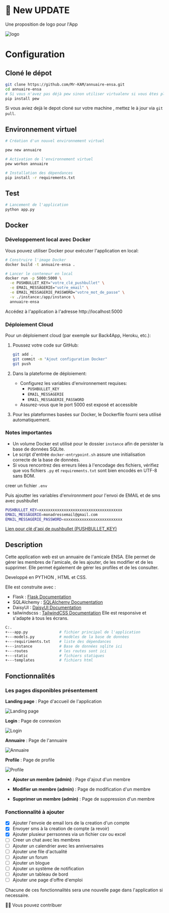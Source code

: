 
# 🥳 New UPDATE

Une proposition de logo pour l'App

![logo](./static/assets/images/logo2.png)
# Configuration

## Cloné le dépot

```bash
git clone https://github.com/Mr-KAM/annuaire-ensa.git
cd annuaire-ensa
# Si vous n'avez pas déjà pew sinon utiliser virtualenv si vous êtes pls à la aise avec.
pip install pew
```

Si vous aviez dejà le depot cloné sur votre machine , mettez le à jour via `git pull`.

## Environnement virtuel

```bash
# Création d'un nouvel environnement virtuel

pew new annuaire

# Activation de l'environnement virtuel
pew workon annuaire

# Installation des dépendances
pip install -r requirements.txt
```

## Test

```bash
# Lancement de l'application
python app.py
```

## Docker

### Développement local avec Docker

Vous pouvez utiliser Docker pour exécuter l'application en local:

```bash
# Construire l'image Docker
docker build -t annuaire-ensa .

# Lancer le conteneur en local
docker run -p 5000:5000 \
  -e PUSHBULLET_KEY="votre_clé_pushbullet" \
  -e EMAIL_MESSAGERIE="votre_email" \
  -e EMAIL_MESSAGERIE_PASSWORD="votre_mot_de_passe" \
  -v ./instance:/app/instance \
  annuaire-ensa
```

Accédez à l'application à l'adresse http://localhost:5000

### Déploiement Cloud

Pour un déploiement cloud (par exemple sur Back4App, Heroku, etc.):

1. Poussez votre code sur GitHub:
   ```bash
   git add .
   git commit -m "Ajout configuration Docker"
   git push
   ```

2. Dans la plateforme de déploiement:
   - Configurez les variables d'environnement requises:
     - `PUSHBULLET_KEY`
     - `EMAIL_MESSAGERIE`
     - `EMAIL_MESSAGERIE_PASSWORD`
   - Assurez-vous que le port 5000 est exposé et accessible

3. Pour les plateformes basées sur Docker, le Dockerfile fourni sera utilisé automatiquement.

### Notes importantes

- Un volume Docker est utilisé pour le dossier `instance` afin de persister la base de données SQLite.
- Le script d'entrée `docker-entrypoint.sh` assure une initialisation correcte de la base de données.
- Si vous rencontrez des erreurs liées à l'encodage des fichiers, vérifiez que vos fichiers `.py` et `requirements.txt` sont bien encodés en UTF-8 sans BOM.

creer un fichier
`.env`

Puis ajoutter les variables d'environnment pour l'envoi de EMAIL et de sms avec pushbullet


```bash
PUSHBULLET_KEY=xxxxxxxxxxxxxxxxxxxxxxxxxxxxxxxxxxxxx
EMAIL_MESSAGERIE=monadressemail@gmail.com
EMAIL_MESSAGERIE_PASSWORD=xxxxxxxxxxxxxxxxxxxxxxxxxx
```

[Lien pour clé d'api de pushbullet (PUSHBULLET_KEY)](https://www.pushbullet.com/#settings/account)
## Description

Cette application web est un annuaire de l'amicale ENSA. Elle permet de gérer les membres de l'amicale, de les ajouter, de les modifier et de les supprimer. Elle permet également de gérer les profiles et de les consulter.

Developpé en PYTHON , HTML et CSS.

Elle est construite avec :

- Flask : [Flask Documentation](https://flask.palletsprojects.com/en/stable/)
- SQLAlchemy : [SQLAlchemy Documentation](https://docs.sqlalchemy.org/en/20/intro.html#installation)
- DaisyUI : [DaisyUI Documentation](https://daisyui.com/docs/v5/)
- tailwindscss : [TailwindCSS Documentation](https://tailwindcss.com/docs/installation)
Elle est responsive et s'adapte à tous les écrans.


```bash
C:.
+---app.py              # fichier principal de l'application
+---models.py           # modèles de la base de donnèes
+---requiriments.txt    # liste des dépendances
+---instance            # Base de données sqlite ici
+---routes              # les routes sont ici
+---static              # fichiers statiques
+---templates           # fichiers html

```

## Fonctionnalités

### Les pages disponibles présentement

**Landing page** : Page d'accueil de l'application

![Landing page](./static/assets/images/screenshot/landing.png)

**Login** : Page de connexion

![Login](./static/assets/images/screenshot/login.png)

**Annuaire** : Page de l'annuaire

![Annuaire](./static/assets/images/screenshot/annuaire.png)

**Profile** : Page de profile

![Profile](./static/assets/images/screenshot/profile.png)

- **Ajouter un membre (admin)** : Page d'ajout d'un membre

- **Modifier un membre (admin)** : Page de modification d'un membre

- **Supprimer un membre (admin)** : Page de suppression d'un membre

### Fonctionnalité à ajouter

- [x] Ajouter l'envoie de email lors de la creation d'un compte
- [x] Envoyer sms à la creation de compte (a revoir)
- [x] Ajouter plusieur perrsonnes via un fichier csv ou excel
- [ ] Creer un chat avec les membres
- [ ] Ajouter un calendrier avec les anniversaires
- [ ] Ajouter une file d'actualité
- [ ] Ajouter un forum
- [ ] Ajouter un blogue
- [ ] Ajouter un système de notification
- [ ] Ajouter un tableau de bord
- [ ] Ajouter une page d'offre d'emploi

Chacune de ces fonctionnalités sera une nouvelle page dans l'application si necessaire.

🙎🏿 Vous pouvez contribuer
